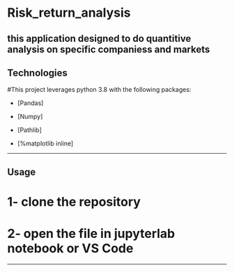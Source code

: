 # Risk_return_analysis

this application designed to do quantitive analysis on specific companiess and markets
---

## Technologies

#This project leverages python 3.8 with the following packages:

* [Pandas]

* [Numpy]

* [Pathlib]

* [%matplotlib inline]

---

## Usage

# 1- clone the repository 
# 2- open the file in jupyterlab notebook or VS Code

---
